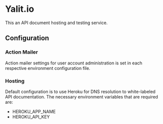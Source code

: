 # Yalit.io

This an API document hosting and testing service.

## Configuration


### Action Mailer
Action mailer settings for user account administration is set in each respective environment configuration file.


### Hosting
Default configuration is to use Heroku for DNS resolution to white-labeled API documentation. The necessary environment variables that are required are:

- HEROKU_APP_NAME
- HEROKU_API_KEY


